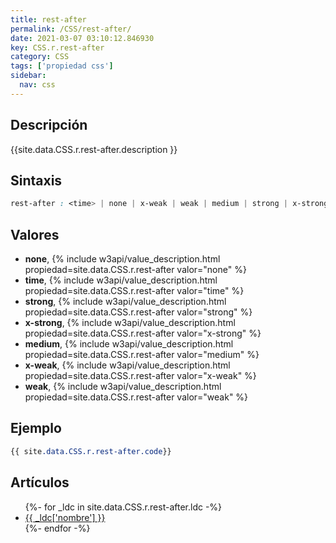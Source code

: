 ```yaml
---
title: rest-after
permalink: /CSS/rest-after/
date: 2021-03-07 03:10:12.846930
key: CSS.r.rest-after
category: CSS
tags: ['propiedad css']
sidebar: 
  nav: css
---
```


## Descripción
{{site.data.CSS.r.rest-after.description }}

## Sintaxis
~~~css
rest-after : <time> | none | x-weak | weak | medium | strong | x-strong
~~~

## Valores
* **none**,  {% include w3api/value_description.html propiedad=site.data.CSS.r.rest-after valor="none" %}
* **time**,  {% include w3api/value_description.html propiedad=site.data.CSS.r.rest-after valor="time" %}
* **strong**,  {% include w3api/value_description.html propiedad=site.data.CSS.r.rest-after valor="strong" %}
* **x-strong**,  {% include w3api/value_description.html propiedad=site.data.CSS.r.rest-after valor="x-strong" %}
* **medium**,  {% include w3api/value_description.html propiedad=site.data.CSS.r.rest-after valor="medium" %}
* **x-weak**,  {% include w3api/value_description.html propiedad=site.data.CSS.r.rest-after valor="x-weak" %}
* **weak**,  {% include w3api/value_description.html propiedad=site.data.CSS.r.rest-after valor="weak" %}

## Ejemplo
~~~css
{{ site.data.CSS.r.rest-after.code}}
~~~

## Artículos
<ul>
{%- for _ldc in site.data.CSS.r.rest-after.ldc -%}
   <li>
       <a href="{{_ldc['url'] }}">{{ _ldc['nombre'] }}</a>
   </li>
{%- endfor -%}
</ul>
